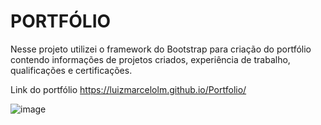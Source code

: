 # PORTFÓLIO

Nesse projeto utilizei o framework do Bootstrap para criação do portfólio contendo informações de projetos criados, experiência de trabalho, qualificações e certificações.

Link do portfólio
https://luizmarcelolm.github.io/Portfolio/

![image](https://user-images.githubusercontent.com/109484017/190879863-e27c380e-d1a0-4d9f-a5c2-a517235dce7d.png)

